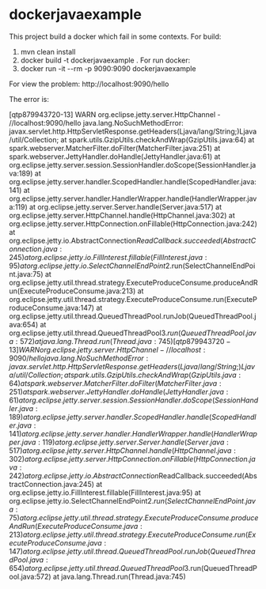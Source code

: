 # dockerjavaexample

This project build a docker which fail in some contexts. 
For build:
1) mvn clean install
2) docker build -t dockerjavaexample .
For run docker:
1) docker run -it --rm -p 9090:9090 dockerjavaexample

For view the problem:
http://localhost:9090/hello

The error is:

[qtp879943720-13] WARN org.eclipse.jetty.server.HttpChannel - //localhost:9090/hello
java.lang.NoSuchMethodError: javax.servlet.http.HttpServletResponse.getHeaders(Ljava/lang/String;)Ljava/util/Collection;
	at spark.utils.GzipUtils.checkAndWrap(GzipUtils.java:64)
	at spark.webserver.MatcherFilter.doFilter(MatcherFilter.java:251)
	at spark.webserver.JettyHandler.doHandle(JettyHandler.java:61)
	at org.eclipse.jetty.server.session.SessionHandler.doScope(SessionHandler.java:189)
	at org.eclipse.jetty.server.handler.ScopedHandler.handle(ScopedHandler.java:141)
	at org.eclipse.jetty.server.handler.HandlerWrapper.handle(HandlerWrapper.java:119)
	at org.eclipse.jetty.server.Server.handle(Server.java:517)
	at org.eclipse.jetty.server.HttpChannel.handle(HttpChannel.java:302)
	at org.eclipse.jetty.server.HttpConnection.onFillable(HttpConnection.java:242)
	at org.eclipse.jetty.io.AbstractConnection$ReadCallback.succeeded(AbstractConnection.java:245)
	at org.eclipse.jetty.io.FillInterest.fillable(FillInterest.java:95)
	at org.eclipse.jetty.io.SelectChannelEndPoint$2.run(SelectChannelEndPoint.java:75)
	at org.eclipse.jetty.util.thread.strategy.ExecuteProduceConsume.produceAndRun(ExecuteProduceConsume.java:213)
	at org.eclipse.jetty.util.thread.strategy.ExecuteProduceConsume.run(ExecuteProduceConsume.java:147)
	at org.eclipse.jetty.util.thread.QueuedThreadPool.runJob(QueuedThreadPool.java:654)
	at org.eclipse.jetty.util.thread.QueuedThreadPool$3.run(QueuedThreadPool.java:572)
	at java.lang.Thread.run(Thread.java:745)
[qtp879943720-13] WARN org.eclipse.jetty.server.HttpChannel - //localhost:9090/hello
java.lang.NoSuchMethodError: javax.servlet.http.HttpServletResponse.getHeaders(Ljava/lang/String;)Ljava/util/Collection;
	at spark.utils.GzipUtils.checkAndWrap(GzipUtils.java:64)
	at spark.webserver.MatcherFilter.doFilter(MatcherFilter.java:251)
	at spark.webserver.JettyHandler.doHandle(JettyHandler.java:61)
	at org.eclipse.jetty.server.session.SessionHandler.doScope(SessionHandler.java:189)
	at org.eclipse.jetty.server.handler.ScopedHandler.handle(ScopedHandler.java:141)
	at org.eclipse.jetty.server.handler.HandlerWrapper.handle(HandlerWrapper.java:119)
	at org.eclipse.jetty.server.Server.handle(Server.java:517)
	at org.eclipse.jetty.server.HttpChannel.handle(HttpChannel.java:302)
	at org.eclipse.jetty.server.HttpConnection.onFillable(HttpConnection.java:242)
	at org.eclipse.jetty.io.AbstractConnection$ReadCallback.succeeded(AbstractConnection.java:245)
	at org.eclipse.jetty.io.FillInterest.fillable(FillInterest.java:95)
	at org.eclipse.jetty.io.SelectChannelEndPoint$2.run(SelectChannelEndPoint.java:75)
	at org.eclipse.jetty.util.thread.strategy.ExecuteProduceConsume.produceAndRun(ExecuteProduceConsume.java:213)
	at org.eclipse.jetty.util.thread.strategy.ExecuteProduceConsume.run(ExecuteProduceConsume.java:147)
	at org.eclipse.jetty.util.thread.QueuedThreadPool.runJob(QueuedThreadPool.java:654)
	at org.eclipse.jetty.util.thread.QueuedThreadPool$3.run(QueuedThreadPool.java:572)
	at java.lang.Thread.run(Thread.java:745)

